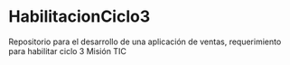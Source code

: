# HabilitacionCiclo3
Repositorio para el desarrollo de una aplicación de ventas, requerimiento para habilitar ciclo 3 Misión TIC
